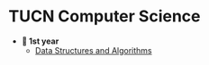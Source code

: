 # TUCN Computer Science
- **🐥 1st year**
  - [Data Structures and Algorithms](https://github.com/oanadurcau/Data-Structures-and-Algorithms)
